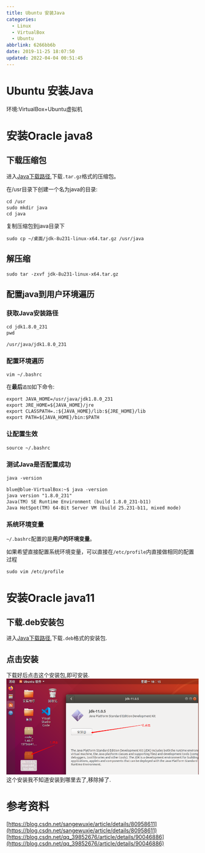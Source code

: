 ```yaml
---
title: Ubuntu 安装Java
categories: 
  - Linux
  - VirtualBox
  - Ubuntu
abbrlink: 6266bb6b
date: 2019-11-25 18:07:50
updated: 2022-04-04 00:51:45
---
```

# Ubuntu 安装Java
环境:VirtualBox+Ubuntu虚拟机
# 安装Oracle java8
## 下载压缩包
进入[Java下载路径](https://www.oracle.com/technetwork/java/javase/downloads/index.html),下载`.tar.gz`格式的压缩包。

在/usr目录下创建一个名为java的目录:
```shell
cd /usr
sudo mkdir java
cd java
```
复制压缩包到java目录下
```shell
sudo cp ~/桌面/jdk-8u231-linux-x64.tar.gz /usr/java
```
## 解压缩
```shell
sudo tar -zxvf jdk-8u231-linux-x64.tar.gz
```
## 配置java到用户环境遍历
### 获取Java安装路径
```shell
cd jdk1.8.0_231
pwd
```
```shell
/usr/java/jdk1.8.0_231
```
### 配置环境遍历
```shell
vim ~/.bashrc
```
在**最后**`追加`如下命令:
```shell
export JAVA_HOME=/usr/java/jdk1.8.0_231
export JRE_HOME=${JAVA_HOME}/jre
export CLASSPATH=.:${JAVA_HOME}/lib:${JRE_HOME}/lib
export PATH=${JAVA_HOME}/bin:$PATH
```

### 让配置生效
```shell
source ~/.bashrc
```
### 测试Java是否配置成功
```shell
java -version 
```
```
blue@blue-VirtualBox:~$ java -version
java version "1.8.0_231"
Java(TM) SE Runtime Environment (build 1.8.0_231-b11)
Java HotSpot(TM) 64-Bit Server VM (build 25.231-b11, mixed mode)
```
### 系统环境变量
`~/.bashrc`配置的是**用户的环境变量**。

如果希望直接配置系统环境变量，可以直接在`/etc/profile`内直接做相同的配置过程
```shell
sudo vim /etc/profile
```
# 安装Oracle java11
## 下载.deb安装包
进入[Java下载路径](https://www.oracle.com/technetwork/java/javase/downloads/index.html),下载`.deb`格式的安装包.

## 点击安装
下载好后点击这个安装包,即可安装.
![图片](https://raw.githubusercontent.com/lanlan2017/images/master/Linux/Ubuntu/install/Java11/2.png)
这个安装我不知道安装到哪里去了,移除掉了.
# 参考资料
[https://blog.csdn.net/sangewuxie/article/details/80958611](https://blog.csdn.net/sangewuxie/article/details/80958611)
[https://blog.csdn.net/qq_39852676/article/details/90046886](https://blog.csdn.net/qq_39852676/article/details/90046886)
